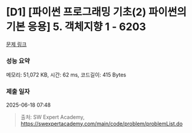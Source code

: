# [D1] [파이썬 프로그래밍 기초(2) 파이썬의 기본 응용] 5. 객체지향 1 - 6203 

[문제 링크](https://swexpertacademy.com/main/code/problem/problemDetail.do?contestProbId=AWcUzTD64fcDFAU4) 

### 성능 요약

메모리: 51,072 KB, 시간: 62 ms, 코드길이: 415 Bytes

### 제출 일자

2025-06-18 07:48



> 출처: SW Expert Academy, https://swexpertacademy.com/main/code/problem/problemList.do